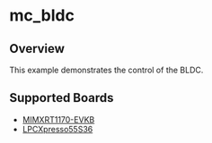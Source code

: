 # mc_bldc

## Overview

This example demonstrates the control of the BLDC.

## Supported Boards
- [MIMXRT1170-EVKB](../../_boards/evkbmimxrt1170/demo_apps/mc_bldc/example_board_readme.md)
- [LPCXpresso55S36](../../_boards/lpcxpresso55s36/demo_apps/mc_bldc/example_board_readme.md)
